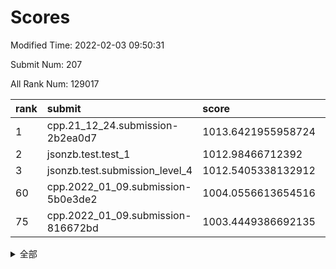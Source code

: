 # Scores

Modified Time: 2022-02-03 09:50:31

Submit Num: 207

All Rank Num: 129017

| rank |               submit               |       score        |       sigma        | pk_num |
| :--- | :--------------------------------- | :----------------- | :----------------- | :----- |
| 1    | cpp.21_12_24.submission-2b2ea0d7   | 1013.6421955958724 | 0.7980343192956568 | 2496   |
| 2    | jsonzb.test.test_1                 | 1012.98466712392   | 0.8499924548898771 | 2495   |
| 3    | jsonzb.test.submission_level_4     | 1012.5405338132912 | 0.7946203698639243 | 2485   |
| 60   | cpp.2022_01_09.submission-5b0e3de2 | 1004.0556613654516 | 0.7166104213203408 | 2493   |
| 75   | cpp.2022_01_09.submission-816672bd | 1003.4449386692135 | 0.7199026518709023 | 2494   |


<details>
<summary>全部</summary>

| rank |                 submit                 |       score        |       sigma        | pk_num |
| :--- | :------------------------------------- | :----------------- | :----------------- | :----- |
| 1    | cpp.21_12_24.submission-2b2ea0d7       | 1013.6421955958724 | 0.7980343192956568 | 2496   |
| 2    | jsonzb.test.test_1                     | 1012.98466712392   | 0.8499924548898771 | 2495   |
| 3    | jsonzb.test.submission_level_4         | 1012.5405338132912 | 0.7946203698639243 | 2485   |
| 4    | gobigger.level_3.submission_level_3_18 | 1012.2081164087563 | 0.7544525384266813 | 2499   |
| 5    | gobigger.level_3.submission_level_3_9  | 1012.1863956181356 | 0.7739878998023849 | 2494   |
| 6    | gobigger.level_3.submission_level_3_33 | 1011.8854749978016 | 0.798442792263106  | 2494   |
| 7    | gobigger.level_3.submission_level_3_13 | 1011.5823255948121 | 0.7711433729115976 | 2496   |
| 8    | gobigger.level_3.submission_level_3_35 | 1011.5770763824975 | 0.7769227970539277 | 2493   |
| 9    | gobigger.level_3.submission_level_3_6  | 1011.133066989268  | 0.760846124877225  | 2489   |
| 10   | gobigger.level_3.submission_level_3_2  | 1010.8765325134252 | 0.7390357222073287 | 2494   |
| 11   | gobigger.level_3.submission_level_3_5  | 1010.8195026989667 | 0.7807396906267149 | 2492   |
| 12   | gobigger.level_3.submission_level_3_30 | 1010.7670817287974 | 0.7587714612536626 | 2496   |
| 13   | gobigger.level_3.submission_level_3_47 | 1010.6079655295761 | 0.7515217162171377 | 2498   |
| 14   | gobigger.level_3.submission_level_3_28 | 1010.5971581864192 | 0.8219982863131625 | 2494   |
| 15   | gobigger.level_3.submission_level_3_0  | 1010.5382358673422 | 0.7851349149047459 | 2490   |
| 16   | gobigger.level_3.submission_level_3_40 | 1010.46424467165   | 0.7758158026404093 | 2494   |
| 17   | gobigger.level_3.submission_level_3_19 | 1010.4343933432019 | 0.77607668130807   | 2492   |
| 18   | gobigger.level_3.submission_level_3_16 | 1010.2851096086778 | 0.7628381791624006 | 2494   |
| 19   | gobigger.level_3.submission_level_3_29 | 1010.2610080860304 | 0.7757534948186651 | 2492   |
| 20   | gobigger.level_3.submission_level_3_4  | 1010.245742639357  | 0.77027398714633   | 2492   |
| 21   | gobigger.level_3.submission_level_3_17 | 1010.2318228213936 | 0.7704132657506111 | 2495   |
| 22   | gobigger.level_3.submission_level_3_20 | 1010.2202165857396 | 0.7388639893571693 | 2500   |
| 23   | gobigger.level_3.submission_level_3_15 | 1010.1983174345256 | 0.7620992940375942 | 2487   |
| 24   | gobigger.level_3.submission_level_3_10 | 1010.0964934595942 | 0.7583325585814644 | 2493   |
| 25   | gobigger.level_3.submission_level_3_1  | 1010.0114071044254 | 0.7748690862720607 | 2493   |
| 26   | gobigger.level_3.submission_level_3_25 | 1009.9237292598626 | 0.7619440320781463 | 2494   |
| 27   | gobigger.level_3.submission_level_3_39 | 1009.8308708225338 | 0.7517559819382215 | 2494   |
| 28   | gobigger.level_3.submission_level_3_36 | 1009.8236166021668 | 0.7447100210575327 | 2494   |
| 29   | gobigger.level_3.submission_level_3_26 | 1009.7869167162577 | 0.7756712602622643 | 2495   |
| 30   | gobigger.level_3.submission_level_3_21 | 1009.709825618371  | 0.7679690783915231 | 2494   |
| 31   | gobigger.level_3.submission_level_3_45 | 1009.6704817783987 | 0.7317155681173214 | 2496   |
| 32   | gobigger.level_3.submission_level_3_38 | 1009.6474845828044 | 0.7585188243984033 | 2490   |
| 33   | gobigger.level_3.submission_level_3_44 | 1009.5938661396282 | 0.7396431443591991 | 2491   |
| 34   | gobigger.level_3.submission_level_3_11 | 1009.5933294478235 | 0.7481130600342518 | 2487   |
| 35   | gobigger.level_3.submission_level_3_24 | 1009.5780406711729 | 0.7516015380341448 | 2488   |
| 36   | gobigger.level_3.submission_level_3_31 | 1009.5771117717857 | 0.7636032794777197 | 2495   |
| 37   | gobigger.level_3.submission_level_3_7  | 1009.5094971129807 | 0.777710561360684  | 2493   |
| 38   | gobigger.level_3.submission_level_3_23 | 1009.5060812543934 | 0.7482917897130432 | 2494   |
| 39   | gobigger.level_3.submission_level_3_41 | 1009.5041844870238 | 0.7449949659836851 | 2493   |
| 40   | gobigger.level_3.submission_level_3_37 | 1009.4470223112968 | 0.7583184196807551 | 2493   |
| 41   | gobigger.level_3.submission_level_3_46 | 1009.3407557661968 | 0.7371592362309619 | 2495   |
| 42   | gobigger.level_3.submission_level_3_27 | 1009.2604768943712 | 0.7451343969302427 | 2493   |
| 43   | gobigger.level_3.submission_level_3_32 | 1009.1551758344193 | 0.7626077735843093 | 2496   |
| 44   | gobigger.level_3.submission_level_3_34 | 1009.1493088556259 | 0.7649307697819685 | 2496   |
| 45   | gobigger.level_3.submission_level_3_8  | 1009.1488746107534 | 0.7369754130085746 | 2495   |
| 46   | gobigger.level_3.submission_level_3_42 | 1009.1012917680432 | 0.7447975787202339 | 2496   |
| 47   | gobigger.level_3.submission_level_3_49 | 1009.0655740234531 | 0.7572528232828084 | 2492   |
| 48   | gobigger.level_3.submission_level_3_14 | 1009.058759548411  | 0.7598452034876871 | 2491   |
| 49   | gobigger.level_3.submission_level_3_22 | 1009.0202190497088 | 0.7454952234898793 | 2489   |
| 50   | gobigger.level_3.submission_level_3_3  | 1008.9622805421517 | 0.7468406989621843 | 2487   |
| 51   | gobigger.level_3.submission_level_3_48 | 1008.8721655477266 | 0.7346064888778159 | 2494   |
| 52   | gobigger.level_3.submission_level_3_43 | 1008.8599283698608 | 0.7499090366556317 | 2499   |
| 53   | gobigger.level_3.submission_level_3_12 | 1008.3976995673271 | 0.730011237998505  | 2488   |
| 54   | gobigger.level_1.submission_level_1_5  | 1004.796870562268  | 0.7336634782523757 | 2497   |
| 55   | gobigger.level_1.submission_level_1_32 | 1004.5987922199614 | 0.7141145815341065 | 2490   |
| 56   | gobigger.level_1.submission_level_1_7  | 1004.4805664944661 | 0.7239771174098344 | 2489   |
| 57   | gobigger.level_1.submission_level_1_9  | 1004.3543079197675 | 0.7178499896118351 | 2494   |
| 58   | gobigger.level_1.submission_level_1_47 | 1004.1377486879289 | 0.7232394669276172 | 2494   |
| 59   | gobigger.level_1.submission_level_1_13 | 1004.0565247283268 | 0.7091813404572558 | 2492   |
| 60   | cpp.2022_01_09.submission-5b0e3de2     | 1004.0556613654516 | 0.7166104213203408 | 2493   |
| 61   | gobigger.level_1.submission_level_1_41 | 1003.9629336073984 | 0.7216274784105401 | 2494   |
| 62   | gobigger.level_1.submission_level_1_49 | 1003.9517524060536 | 0.717488280218732  | 2493   |
| 63   | gobigger.level_1.submission_level_1_45 | 1003.9462118405912 | 0.7177142571358405 | 2490   |
| 64   | gobigger.level_1.submission_level_1_0  | 1003.9115480316891 | 0.7208556908315888 | 2491   |
| 65   | gobigger.level_1.submission_level_1_37 | 1003.8834947521412 | 0.7191567439409672 | 2489   |
| 66   | gobigger.level_1.submission_level_1_16 | 1003.8078956842288 | 0.7283594611675508 | 2494   |
| 67   | gobigger.level_1.submission_level_1_48 | 1003.7905308580752 | 0.7188196809137647 | 2496   |
| 68   | gobigger.level_1.submission_level_1_39 | 1003.6991304321282 | 0.7218920930167617 | 2491   |
| 69   | gobigger.level_1.submission_level_1_15 | 1003.5568202632214 | 0.711215106140832  | 2496   |
| 70   | gobigger.level_1.submission_level_1_4  | 1003.5468950675419 | 0.7194873840354448 | 2490   |
| 71   | gobigger.level_1.submission_level_1_42 | 1003.513372465511  | 0.7226381969070397 | 2486   |
| 72   | gobigger.level_1.submission_level_1_29 | 1003.4995457611678 | 0.7203367925200449 | 2492   |
| 73   | gobigger.level_1.submission_level_1_21 | 1003.4578507422436 | 0.71566771735999   | 2495   |
| 74   | gobigger.level_1.submission_level_1_30 | 1003.4501665187156 | 0.7174886055591145 | 2496   |
| 75   | cpp.2022_01_09.submission-816672bd     | 1003.4449386692135 | 0.7199026518709023 | 2494   |
| 76   | gobigger.level_1.submission_level_1_31 | 1003.409561183952  | 0.7038306410446157 | 2495   |
| 77   | gobigger.level_1.submission_level_1_1  | 1003.386096868819  | 0.7179555835604909 | 2492   |
| 78   | gobigger.level_1.submission_level_1_22 | 1003.3782639990778 | 0.7240452831909346 | 2494   |
| 79   | gobigger.level_1.submission_level_1_18 | 1003.3767917845421 | 0.7084492802105129 | 2490   |
| 80   | gobigger.level_1.submission_level_1_24 | 1003.3097375448666 | 0.7113120557385917 | 2497   |
| 81   | gobigger.level_1.submission_level_1_35 | 1003.289128714285  | 0.7175186901435379 | 2492   |
| 82   | gobigger.level_1.submission_level_1_26 | 1003.2785482094175 | 0.7079698709410577 | 2494   |
| 83   | gobigger.level_1.submission_level_1_10 | 1003.2699402471125 | 0.7203768247604253 | 2495   |
| 84   | gobigger.level_1.submission_level_1_34 | 1003.2040321654792 | 0.7118288441020828 | 2490   |
| 85   | gobigger.level_1.submission_level_1_44 | 1003.1679436283994 | 0.7232991332304787 | 2493   |
| 86   | gobigger.level_1.submission_level_1_38 | 1003.1333393446395 | 0.7166542231677441 | 2488   |
| 87   | gobigger.level_1.submission_level_1_14 | 1003.1242468587129 | 0.721998406484236  | 2492   |
| 88   | gobigger.level_1.submission_level_1_12 | 1003.0972228659244 | 0.7004024884216674 | 2493   |
| 89   | gobigger.level_1.submission_level_1_28 | 1003.0758926481025 | 0.7088068308395991 | 2494   |
| 90   | gobigger.level_1.submission_level_1_43 | 1002.9394612528889 | 0.7191649110997054 | 2493   |
| 91   | gobigger.level_1.submission_level_1_6  | 1002.8650586290514 | 0.7134114625670009 | 2492   |
| 92   | gobigger.level_1.submission_level_1_8  | 1002.813037197036  | 0.7120926106153682 | 2493   |
| 93   | gobigger.level_1.submission_level_1_2  | 1002.760669003388  | 0.7071254358168034 | 2495   |
| 94   | gobigger.level_1.submission_level_1_17 | 1002.7122295297089 | 0.7256044567797391 | 2498   |
| 95   | gobigger.level_1.submission_level_1_11 | 1002.6835413092195 | 0.7089744669583423 | 2496   |
| 96   | gobigger.level_1.submission_level_1_19 | 1002.6581204699751 | 0.7168326996039152 | 2492   |
| 97   | gobigger.level_1.submission_level_1_46 | 1002.6525306538784 | 0.7264137441394608 | 2495   |
| 98   | gobigger.level_1.submission_level_1_3  | 1002.5624679141505 | 0.7071588558134007 | 2489   |
| 99   | gobigger.level_1.submission_level_1_36 | 1002.5047088859995 | 0.7140959423728823 | 2489   |
| 100  | gobigger.level_1.submission_level_1_40 | 1002.4666291128212 | 0.7141115602067848 | 2498   |
| 101  | gobigger.level_1.submission_level_1_23 | 1002.2543191985201 | 0.7125407108296994 | 2489   |
| 102  | gobigger.level_1.submission_level_1_27 | 1002.0713245285755 | 0.71507337768205   | 2494   |
| 103  | gobigger.level_1.submission_level_1_20 | 1002.0685701003525 | 0.7128795537431772 | 2494   |
| 104  | gobigger.level_1.submission_level_1_25 | 1001.597409996155  | 0.7116345758223923 | 2494   |
| 105  | gobigger.level_1.submission_level_1_33 | 1001.4848057256211 | 0.7189098070702584 | 2489   |
| 106  | gobigger.random.submission_random_5    | 997.6236637538557  | 0.7142290880151664 | 2494   |
| 107  | gobigger.random.submission_random_12   | 997.2636068820789  | 0.7111485489300579 | 2497   |
| 108  | gobigger.random.submission_random_30   | 996.9974794845854  | 0.7031836484131665 | 2496   |
| 109  | gobigger.random.submission_random_33   | 996.8479771103752  | 0.7106877237772055 | 2494   |
| 110  | gobigger.random.submission_random_36   | 996.570526276528   | 0.7146121368363619 | 2496   |
| 111  | gobigger.random.submission_random_21   | 996.5242189937726  | 0.7038829826092842 | 2490   |
| 112  | gobigger.random.submission_random_8    | 996.4722046880072  | 0.710480578844106  | 2492   |
| 113  | gobigger.random.submission_random_10   | 996.4504804045816  | 0.7094164862560284 | 2493   |
| 114  | gobigger.random.submission_random_18   | 996.4435962063268  | 0.7036630992969403 | 2491   |
| 115  | gobigger.random.submission_random_32   | 996.4164868253214  | 0.7081994353043299 | 2495   |
| 116  | gobigger.random.submission_random_46   | 996.3847875886948  | 0.7230440300299315 | 2494   |
| 117  | gobigger.random.submission_random_25   | 996.2393290012134  | 0.7078670319506872 | 2496   |
| 118  | gobigger.random.submission_random_4    | 996.2362838804083  | 0.7099052678088849 | 2498   |
| 119  | gobigger.random.submission_random_24   | 996.2240485508994  | 0.7161926547347085 | 2497   |
| 120  | gobigger.random.submission_random_41   | 996.2203797134963  | 0.7119535636135776 | 2493   |
| 121  | gobigger.random.submission_random_48   | 996.1866439109878  | 0.7201198584303554 | 2493   |
| 122  | gobigger.random.submission_random_27   | 996.1625161170014  | 0.7134109615452223 | 2493   |
| 123  | gobigger.random.submission_random_31   | 996.1568372767733  | 0.7358109549742358 | 2491   |
| 124  | gobigger.random.submission_random_34   | 996.1304875153481  | 0.7084019068673272 | 2495   |
| 125  | gobigger.random.submission_random_7    | 995.9959191402678  | 0.713807134418233  | 2495   |
| 126  | gobigger.random.submission_random_49   | 995.9907747802423  | 0.7029195132246426 | 2491   |
| 127  | gobigger.random.submission_random_35   | 995.9862010792633  | 0.7189559781607301 | 2494   |
| 128  | gobigger.random.submission_random_19   | 995.9792469693008  | 0.706758352291773  | 2493   |
| 129  | gobigger.random.submission_random_22   | 995.9542489056946  | 0.708347879328696  | 2496   |
| 130  | gobigger.random.submission_random_17   | 995.9335763354462  | 0.6989390981172624 | 2495   |
| 131  | gobigger.random.submission_random_29   | 995.9209601591408  | 0.7029742926872317 | 2499   |
| 132  | gobigger.random.submission_random_47   | 995.8632309243526  | 0.734112756841321  | 2493   |
| 133  | gobigger.random.submission_random_26   | 995.7968176162206  | 0.7107668683143092 | 2492   |
| 134  | gobigger.random.submission_random_9    | 995.7738830674945  | 0.7123747179995709 | 2485   |
| 135  | gobigger.random.submission_random_37   | 995.7205209738215  | 0.6989320146431536 | 2493   |
| 136  | gobigger.random.submission_random_14   | 995.7148613407945  | 0.7151081825805318 | 2494   |
| 137  | gobigger.random.submission_random_38   | 995.6939738272371  | 0.7208858821768479 | 2493   |
| 138  | gobigger.random.submission_random_6    | 995.6462937263797  | 0.7107568721238214 | 2497   |
| 139  | gobigger.random.submission_random_20   | 995.6420292253378  | 0.7079926071983833 | 2491   |
| 140  | gobigger.random.submission_random_40   | 995.6037478986644  | 0.7110437744810003 | 2493   |
| 141  | gobigger.random.submission_random_15   | 995.5118165873512  | 0.713431461531525  | 2496   |
| 142  | gobigger.random.submission_random_42   | 995.4331637400103  | 0.7124064191155    | 2493   |
| 143  | gobigger.random.submission_random_13   | 995.3797923217069  | 0.7001962427509167 | 2497   |
| 144  | gobigger.random.submission_random_23   | 995.3758719260957  | 0.7119749681419036 | 2494   |
| 145  | gobigger.random.submission_random_45   | 995.2928721339567  | 0.7058573577702054 | 2492   |
| 146  | gobigger.random.submission_random_0    | 995.2738724309288  | 0.7186348671625299 | 2493   |
| 147  | gobigger.random.submission_random_39   | 995.2343112719531  | 0.7150524134110094 | 2495   |
| 148  | gobigger.random.submission_random_1    | 995.2187298293716  | 0.7315699525273855 | 2491   |
| 149  | gobigger.random.submission_random_28   | 995.1945411198154  | 0.7130347223757207 | 2493   |
| 150  | gobigger.random.submission_random_2    | 995.1020285219295  | 0.7229637993135833 | 2491   |
| 151  | gobigger.random.submission_random_44   | 995.0593459550927  | 0.7158406180468958 | 2491   |
| 152  | gobigger.random.submission_random_3    | 994.9390286525381  | 0.7212765553697662 | 2495   |
| 153  | gobigger.random.submission_random_43   | 994.8894772300138  | 0.7057744996609957 | 2495   |
| 154  | gobigger.random.submission_random_11   | 994.881407879993   | 0.7220914068315358 | 2498   |
| 155  | gobigger.random.submission_random_16   | 994.6936114352784  | 0.7210010615192505 | 2488   |
| 156  | gobigger.level_2.submission_level_2_18 | 994.1501926195973  | 0.7268859110899059 | 2493   |
| 157  | gobigger.level_2.submission_level_2_1  | 994.0411061076403  | 0.7159798039841421 | 2493   |
| 158  | gobigger.level_2.submission_level_2_5  | 993.6621434605735  | 0.7385308368751514 | 2489   |
| 159  | gobigger.level_2.submission_level_2_31 | 993.5265570747274  | 0.7206113186487486 | 2495   |
| 160  | gobigger.level_2.submission_level_2_20 | 993.4274586136272  | 0.7270749031139169 | 2498   |
| 161  | gobigger.level_2.submission_level_2_36 | 993.3259105626983  | 0.7257892518939071 | 2490   |
| 162  | gobigger.level_2.submission_level_2_35 | 993.1680416809338  | 0.7465891906540842 | 2492   |
| 163  | gobigger.level_2.submission_level_2_34 | 992.8184814162147  | 0.7198550719595787 | 2491   |
| 164  | gobigger.level_2.submission_level_2_2  | 992.8152193293928  | 0.7438005750563501 | 2489   |
| 165  | gobigger.level_2.submission_level_2_44 | 992.6829534366498  | 0.7534421847824764 | 2494   |
| 166  | gobigger.level_2.submission_level_2_23 | 992.6609571161488  | 0.7511249350325482 | 2495   |
| 167  | gobigger.level_2.submission_level_2_37 | 992.6379783633587  | 0.733323399318881  | 2488   |
| 168  | gobigger.level_2.submission_level_2_29 | 992.5951895861313  | 0.7439045138198729 | 2494   |
| 169  | gobigger.level_2.submission_level_2_0  | 992.5868724545977  | 0.7511221768475049 | 2490   |
| 170  | gobigger.level_2.submission_level_2_30 | 992.5515971902666  | 0.7396957604802084 | 2492   |
| 171  | gobigger.level_2.submission_level_2_9  | 992.5053008245422  | 0.729748289769077  | 2492   |
| 172  | gobigger.level_2.submission_level_2_13 | 992.4515740056704  | 0.7368267035723184 | 2494   |
| 173  | gobigger.level_2.submission_level_2_41 | 992.4060169912043  | 0.7267755248989833 | 2492   |
| 174  | gobigger.level_2.submission_level_2_24 | 992.3904832738424  | 0.7539265885152814 | 2501   |
| 175  | gobigger.level_2.submission_level_2_33 | 992.3876152082998  | 0.7472973751094961 | 2491   |
| 176  | gobigger.level_2.submission_level_2_8  | 992.2764381174856  | 0.7361294882540609 | 2493   |
| 177  | gobigger.level_2.submission_level_2_45 | 992.2595074037196  | 0.7379425571512952 | 2493   |
| 178  | gobigger.level_2.submission_level_2_49 | 992.1316446087636  | 0.759145693409318  | 2487   |
| 179  | gobigger.level_2.submission_level_2_19 | 992.1291535278436  | 0.7326784594381275 | 2492   |
| 180  | gobigger.level_2.submission_level_2_11 | 992.0743839628667  | 0.7553097895736668 | 2492   |
| 181  | gobigger.level_2.submission_level_2_6  | 991.9808003676718  | 0.7326943674354978 | 2493   |
| 182  | gobigger.level_2.submission_level_2_43 | 991.9665506747268  | 0.7399291803730192 | 2493   |
| 183  | gobigger.level_2.submission_level_2_39 | 991.8405651606869  | 0.7393877272262842 | 2490   |
| 184  | gobigger.level_2.submission_level_2_17 | 991.822719229652   | 0.738150429496172  | 2494   |
| 185  | gobigger.level_2.submission_level_2_48 | 991.8208448346004  | 0.7531109564795038 | 2493   |
| 186  | gobigger.level_2.submission_level_2_22 | 991.7551731112726  | 0.7634469899126082 | 2491   |
| 187  | gobigger.level_2.submission_level_2_3  | 991.7507487881375  | 0.7337478916384157 | 2496   |
| 188  | gobigger.level_2.submission_level_2_7  | 991.7361452033877  | 0.7567682283777484 | 2494   |
| 189  | gobigger.level_2.submission_level_2_14 | 991.6653250977344  | 0.7517538753632557 | 2493   |
| 190  | gobigger.level_2.submission_level_2_46 | 991.6222050958871  | 0.7651238087955753 | 2500   |
| 191  | gobigger.level_2.submission_level_2_25 | 991.6035286320665  | 0.7455887309447466 | 2492   |
| 192  | gobigger.level_2.submission_level_2_28 | 991.5964316266233  | 0.7526382846116705 | 2492   |
| 193  | gobigger.level_2.submission_level_2_40 | 991.5334187885621  | 0.7480695600345078 | 2493   |
| 194  | gobigger.level_2.submission_level_2_16 | 991.4709448767977  | 0.7586538103294964 | 2490   |
| 195  | gobigger.level_2.submission_level_2_27 | 991.3337181392629  | 0.7477396174440418 | 2493   |
| 196  | gobigger.level_2.submission_level_2_15 | 991.1469324505362  | 0.7619891024400524 | 2495   |
| 197  | gobigger.level_2.submission_level_2_26 | 990.989575604826   | 0.7627575354600107 | 2498   |
| 198  | gobigger.level_2.submission_level_2_4  | 990.956685584906   | 0.7426391458302513 | 2486   |
| 199  | gobigger.level_2.submission_level_2_42 | 990.8891651587346  | 0.7488612991342356 | 2488   |
| 200  | gobigger.level_2.submission_level_2_47 | 990.8722724884132  | 0.7604465946844232 | 2493   |
| 201  | gobigger.level_2.submission_level_2_21 | 990.8176179806209  | 0.7413559250851429 | 2492   |
| 202  | gobigger.level_2.submission_level_2_38 | 990.7852599018446  | 0.7702524052428146 | 2494   |
| 203  | gobigger.level_2.submission_level_2_32 | 990.5762052765479  | 0.7609966393889555 | 2491   |
| 204  | gobigger.level_2.submission_level_2_12 | 990.50300920167    | 0.7794703993038024 | 2490   |
| 205  | gobigger.level_2.submission_level_2_10 | 990.2215089348322  | 0.7642391059675925 | 2495   |
| 206  | gobigger.none.submission_none_1        | 975.6781962605214  | 1.499760510579512  | 2498   |
| 207  | gobigger.none.submission_none_0        | 975.592840170875   | 1.4947701896009575 | 2496   |

</details>